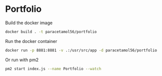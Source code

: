 # Portfolio

Build the docker image
```bash
docker build . -t paracetamol56/portfolio
```

Run the docker container
```bash
docker run -p 8881:8881 -v .:/usr/src/app -d paracetamol56/portfolio
```

Or run with pm2
```bash
pm2 start index.js --name Portfolio --watch
```